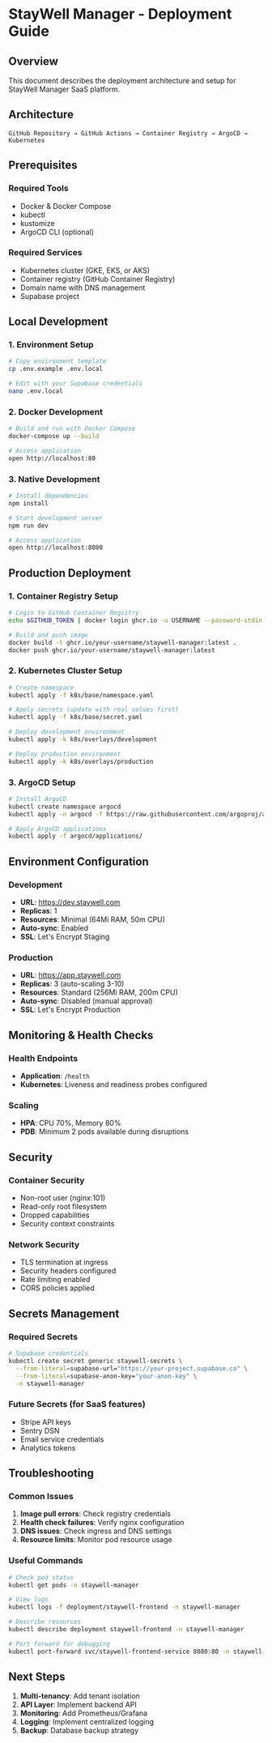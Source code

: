 # StayWell Manager - Deployment Guide

## Overview
This document describes the deployment architecture and setup for StayWell Manager SaaS platform.

## Architecture

```
GitHub Repository → GitHub Actions → Container Registry → ArgoCD → Kubernetes
```

## Prerequisites

### Required Tools
- Docker & Docker Compose
- kubectl
- kustomize
- ArgoCD CLI (optional)

### Required Services
- Kubernetes cluster (GKE, EKS, or AKS)
- Container registry (GitHub Container Registry)
- Domain name with DNS management
- Supabase project

## Local Development

### 1. Environment Setup
```bash
# Copy environment template
cp .env.example .env.local

# Edit with your Supabase credentials
nano .env.local
```

### 2. Docker Development
```bash
# Build and run with Docker Compose
docker-compose up --build

# Access application
open http://localhost:80
```

### 3. Native Development
```bash
# Install dependencies
npm install

# Start development server
npm run dev

# Access application
open http://localhost:8080
```

## Production Deployment

### 1. Container Registry Setup
```bash
# Login to GitHub Container Registry
echo $GITHUB_TOKEN | docker login ghcr.io -u USERNAME --password-stdin

# Build and push image
docker build -t ghcr.io/your-username/staywell-manager:latest .
docker push ghcr.io/your-username/staywell-manager:latest
```

### 2. Kubernetes Cluster Setup
```bash
# Create namespace
kubectl apply -f k8s/base/namespace.yaml

# Apply secrets (update with real values first)
kubectl apply -f k8s/base/secret.yaml

# Deploy development environment
kubectl apply -k k8s/overlays/development

# Deploy production environment
kubectl apply -k k8s/overlays/production
```

### 3. ArgoCD Setup
```bash
# Install ArgoCD
kubectl create namespace argocd
kubectl apply -n argocd -f https://raw.githubusercontent.com/argoproj/argo-cd/stable/manifests/install.yaml

# Apply ArgoCD applications
kubectl apply -f argocd/applications/
```

## Environment Configuration

### Development
- **URL**: https://dev.staywell.com
- **Replicas**: 1
- **Resources**: Minimal (64Mi RAM, 50m CPU)
- **Auto-sync**: Enabled
- **SSL**: Let's Encrypt Staging

### Production
- **URL**: https://app.staywell.com
- **Replicas**: 3 (auto-scaling 3-10)
- **Resources**: Standard (256Mi RAM, 200m CPU)
- **Auto-sync**: Disabled (manual approval)
- **SSL**: Let's Encrypt Production

## Monitoring & Health Checks

### Health Endpoints
- **Application**: `/health`
- **Kubernetes**: Liveness and readiness probes configured

### Scaling
- **HPA**: CPU 70%, Memory 80%
- **PDB**: Minimum 2 pods available during disruptions

## Security

### Container Security
- Non-root user (nginx:101)
- Read-only root filesystem
- Dropped capabilities
- Security context constraints

### Network Security
- TLS termination at ingress
- Security headers configured
- Rate limiting enabled
- CORS policies applied

## Secrets Management

### Required Secrets
```bash
# Supabase credentials
kubectl create secret generic staywell-secrets \
  --from-literal=supabase-url="https://your-project.supabase.co" \
  --from-literal=supabase-anon-key="your-anon-key" \
  -n staywell-manager
```

### Future Secrets (for SaaS features)
- Stripe API keys
- Sentry DSN
- Email service credentials
- Analytics tokens

## Troubleshooting

### Common Issues
1. **Image pull errors**: Check registry credentials
2. **Health check failures**: Verify nginx configuration
3. **DNS issues**: Check ingress and DNS settings
4. **Resource limits**: Monitor pod resource usage

### Useful Commands
```bash
# Check pod status
kubectl get pods -n staywell-manager

# View logs
kubectl logs -f deployment/staywell-frontend -n staywell-manager

# Describe resources
kubectl describe deployment staywell-frontend -n staywell-manager

# Port forward for debugging
kubectl port-forward svc/staywell-frontend-service 8080:80 -n staywell-manager
```

## Next Steps

1. **Multi-tenancy**: Add tenant isolation
2. **API Layer**: Implement backend API
3. **Monitoring**: Add Prometheus/Grafana
4. **Logging**: Implement centralized logging
5. **Backup**: Database backup strategy

